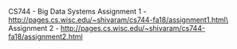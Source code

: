 CS744 - Big Data Systems
Assignment 1 - http://pages.cs.wisc.edu/~shivaram/cs744-fa18/assignment1.html\
Assignment 2 - http://pages.cs.wisc.edu/~shivaram/cs744-fa18/assignment2.html
